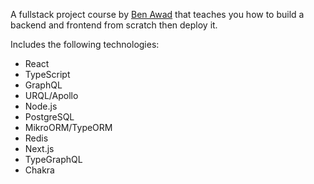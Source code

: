 A fullstack project course by [Ben Awad](https://github.com/benawad/lireddit) that teaches you how to build a backend and frontend from scratch then deploy it.

Includes the following technologies:

- React
- TypeScript
- GraphQL
- URQL/Apollo
- Node.js
- PostgreSQL
- MikroORM/TypeORM
- Redis
- Next.js
- TypeGraphQL
- Chakra
